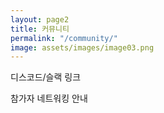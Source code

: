 ```yaml
---
layout: page2
title: 커뮤니티
permalink: "/community/"
image: assets/images/image03.png
---
```


디스코드/슬랙 링크

참가자 네트워킹 안내
